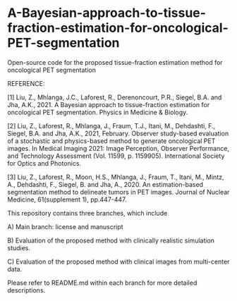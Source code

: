 # A-Bayesian-approach-to-tissue-fraction-estimation-for-oncological-PET-segmentation
Open-source code for the proposed tissue-fraction estimation method for oncological PET segmentation

REFERENCE:

[1] Liu, Z., Mhlanga, J.C., Laforest, R., Derenoncourt, P.R., Siegel, B.A. and Jha, A.K., 2021. A Bayesian approach to tissue-fraction estimation for oncological PET segmentation. Physics in Medicine & Biology.

[2] Liu, Z., Laforest, R., Mhlanga, J., Fraum, T.J., Itani, M., Dehdashti, F., Siegel, B.A. and Jha, A.K., 2021, February. Observer study-based evaluation of a stochastic and physics-based method to generate oncological PET images. In Medical Imaging 2021: Image Perception, Observer Performance, and Technology Assessment (Vol. 11599, p. 1159905). International Society for Optics and Photonics.

[3] Liu, Z., Laforest, R., Moon, H.S., Mhlanga, J., Fraum, T., Itani, M., Mintz, A., Dehdashti, F., Siegel, B. and Jha, A., 2020. An estimation-based segmentation method to delineate tumors in PET images. Journal of Nuclear Medicine, 61(supplement 1), pp.447-447.

This repository contains three branches, which include

A) Main branch: license and manuscript

B) Evaluation of the proposed method with clinically realistic simulation studies.

C) Evaluation of the proposed method with clinical images from multi-center data.

Please refer to README.md within each branch for more detailed descriptions.

